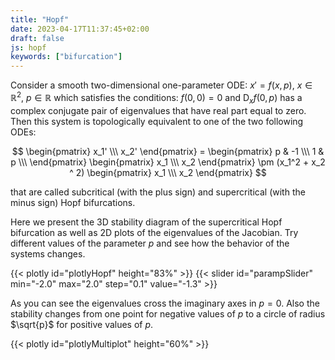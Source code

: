 ```yaml
---
title: "Hopf"
date: 2023-04-17T11:37:45+02:00
draft: false
js: hopf
keywords: ["bifurcation"]
---
```


Consider a smooth two-dimensional one-parameter ODE: <!--more--> $x' = f(x, p)$, $x \in \mathbb{R}^2$,  $p\in \mathbb{R}$ which 
satisfies the conditions: $f(0, 0)=0$ and $\text{D}_x f(0, p)$ has a complex conjugate pair of eigenvalues that have real part
equal to zero. Then this system is topologically equivalent to one of the two following ODEs:
         
$$
\begin{pmatrix}
x_1'  \\\
x_2' 
\end{pmatrix} = 
\begin{pmatrix}
p & -1  \\\
1 & p  \\\
\end{pmatrix}
\begin{pmatrix}
x_1  \\\
x_2 
\end{pmatrix}
\pm
(x_1^2 + x_2 ^ 2)
\begin{pmatrix}
x_1  \\\
x_2 
\end{pmatrix} 
$$


that are called subcritical (with the plus sign) and supercritical (with the minus sign) Hopf bifurcations.

Here we present the 3D stability diagram of the supercritical Hopf bifurcation as well as 2D plots of the eigenvalues of the Jacobian. 
Try different values of the parameter $p$ and see how the behavior of the systems changes.

{{< plotly id="plotlyHopf" height="83%" >}}
{{< slider id="parampSlider" min="-2.0" max="2.0" step="0.1" value="-1.3" >}}

As you can see the eigenvalues cross the imaginary axes in $p=0$. Also the stability changes from one point for negative values of $p$ 
to a circle of radius $\sqrt{p}$ for positive values of $p$.

{{< plotly id="plotlyMultiplot" height="60%" >}}

